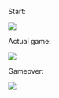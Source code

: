 Start:

[![](https://i.imgur.com/jeRRXt5.png)](https://i.imgur.com/jeRRXt5.png)

Actual game:

[![](https://i.imgur.com/Tg9bxM8.png)](https://i.imgur.com/Tg9bxM8.png)

Gameover:

[![](https://i.imgur.com/e6ktHcd.png)](https://i.imgur.com/e6ktHcd.png)